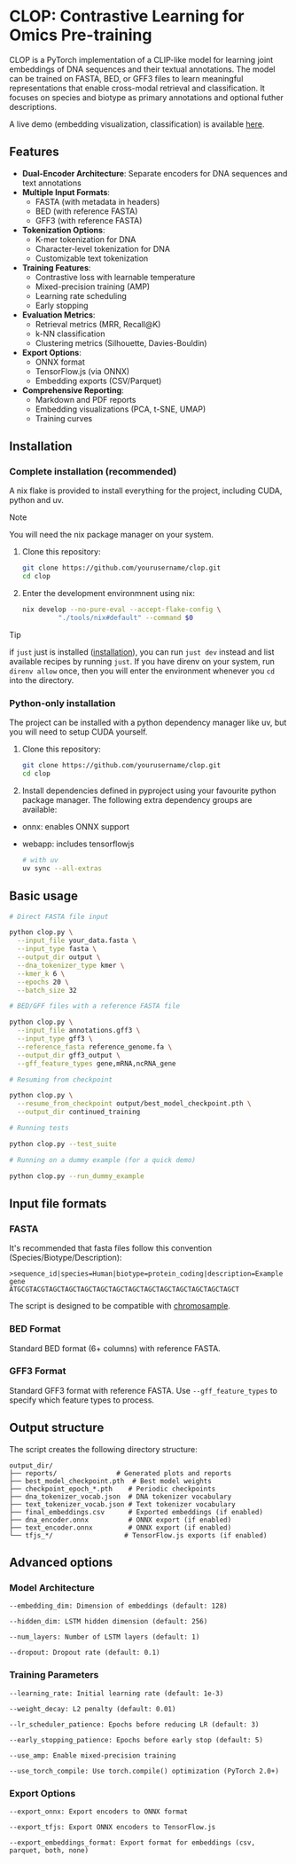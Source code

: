 # CLOP: Contrastive Learning for Omics Pre-training

CLOP is a PyTorch implementation of a CLIP-like model for learning joint
embeddings of DNA sequences and their textual annotations. The model can be
trained on FASTA, BED, or GFF3 files to learn meaningful representations that
enable cross-modal retrieval and classification. It focuses on species and
biotype as primary annotations and optional futher descriptions.

A live demo (embedding visualization, classification) is available
[here](https://baudrly.github.io/clop).

## Features

- **Dual-Encoder Architecture**: Separate encoders for DNA sequences and text
  annotations
- **Multiple Input Formats**:
  - FASTA (with metadata in headers)
  - BED (with reference FASTA)
  - GFF3 (with reference FASTA)
- **Tokenization Options**:
  - K-mer tokenization for DNA
  - Character-level tokenization for DNA
  - Customizable text tokenization
- **Training Features**:
  - Contrastive loss with learnable temperature
  - Mixed-precision training (AMP)
  - Learning rate scheduling
  - Early stopping
- **Evaluation Metrics**:
  - Retrieval metrics (MRR, Recall@K)
  - k-NN classification
  - Clustering metrics (Silhouette, Davies-Bouldin)
- **Export Options**:
  - ONNX format
  - TensorFlow.js (via ONNX)
  - Embedding exports (CSV/Parquet)
- **Comprehensive Reporting**:
  - Markdown and PDF reports
  - Embedding visualizations (PCA, t-SNE, UMAP)
  - Training curves

## Installation

### Complete installation (recommended)

A nix flake is provided to install everything for the project, including CUDA,
python and uv.

> [!NOTE]
> You will need the nix package manager on your system.

1. Clone this repository:
   ```bash
   git clone https://github.com/yourusername/clop.git
   cd clop
   ```
2. Enter the development environmnent using nix:

   ```bash
   nix develop --no-pure-eval --accept-flake-config \
            "./tools/nix#default" --command $0
   ```

> [!TIP]
> if `just` just is installed
> ([installation](https://determinate.systems/posts/determinate-nix-installer/)),
> you can run `just dev` instead and list available recipes by running `just`.
> If you have direnv on your system, run `direnv allow` once, then you will
> enter the environment whenever you `cd` into the directory.

### Python-only installation

The project can be installed with a python dependency manager like uv, but you
will need to setup CUDA yourself.

1. Clone this repository:
   ```bash
   git clone https://github.com/yourusername/clop.git
   cd clop
   ```

2. Install dependencies defined in pyproject using your favourite python package
   manager. The following extra dependency groups are available:

- onnx: enables ONNX support
- webapp: includes tensorflowjs

  ```bash
  # with uv
  uv sync --all-extras
  ```

## Basic usage

```bash
# Direct FASTA file input

python clop.py \
  --input_file your_data.fasta \
  --input_type fasta \
  --output_dir output \
  --dna_tokenizer_type kmer \
  --kmer_k 6 \
  --epochs 20 \
  --batch_size 32

# BED/GFF files with a reference FASTA file

python clop.py \
  --input_file annotations.gff3 \
  --input_type gff3 \
  --reference_fasta reference_genome.fa \
  --output_dir gff3_output \
  --gff_feature_types gene,mRNA,ncRNA_gene

# Resuming from checkpoint

python clop.py \
  --resume_from_checkpoint output/best_model_checkpoint.pth \
  --output_dir continued_training

# Running tests

python clop.py --test_suite

# Running on a dummy example (for a quick demo)

python clop.py --run_dummy_example
```

## Input file formats

### FASTA

It's recommended that fasta files follow this convention
(Species/Biotype/Description):

```
>sequence_id|species=Human|biotype=protein_coding|description=Example gene
ATGCGTACGTAGCTAGCTAGCTAGCTAGCTAGCTAGCTAGCTAGCTAGCTAGCTAGCT
```

The script is designed to be compatible with
[chromosample](https://github.com/baudrly/chromosample).

### BED Format

Standard BED format (6+ columns) with reference FASTA.

### GFF3 Format

Standard GFF3 format with reference FASTA. Use `--gff_feature_types` to specify
which feature types to process.

## Output structure

The script creates the following directory structure:

```
output_dir/
├── reports/               # Generated plots and reports
├── best_model_checkpoint.pth  # Best model weights
├── checkpoint_epoch_*.pth    # Periodic checkpoints
├── dna_tokenizer_vocab.json  # DNA tokenizer vocabulary
├── text_tokenizer_vocab.json # Text tokenizer vocabulary
├── final_embeddings.csv      # Exported embeddings (if enabled)
├── dna_encoder.onnx          # ONNX export (if enabled)
├── text_encoder.onnx         # ONNX export (if enabled)
└── tfjs_*/                  # TensorFlow.js exports (if enabled)
```

## Advanced options

### Model Architecture

```
--embedding_dim: Dimension of embeddings (default: 128)

--hidden_dim: LSTM hidden dimension (default: 256)

--num_layers: Number of LSTM layers (default: 1)

--dropout: Dropout rate (default: 0.1)
```

### Training Parameters

```
--learning_rate: Initial learning rate (default: 1e-3)

--weight_decay: L2 penalty (default: 0.01)

--lr_scheduler_patience: Epochs before reducing LR (default: 3)

--early_stopping_patience: Epochs before early stop (default: 5)

--use_amp: Enable mixed-precision training

--use_torch_compile: Use torch.compile() optimization (PyTorch 2.0+)
```

### Export Options

```
--export_onnx: Export encoders to ONNX format

--export_tfjs: Export ONNX encoders to TensorFlow.js

--export_embeddings_format: Export format for embeddings (csv, parquet, both, none)
```
